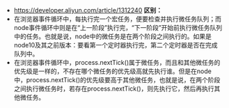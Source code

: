 
- https://developer.aliyun.com/article/1312240
**区别：**
- 在浏览器事件循环中，每执行完一个宏任务，便要检查并执行微任务队列；而node事件循环中则是在“上一阶段”执行完，“下一阶段”开始前执行微任务队列中的任务。也就是说，node中的微任务是在两个阶段之间执行的。如果是node10及其之前版本：要看第一个定时器执行完，第二个定时器是否在完成队列中。
- 在浏览器事件循环中，process.nextTick()属于微任务，而且和其他微任务的优先级是一样的，不存在哪个微任务的优先级高就先执行谁。但是在node中，process.nextTick()的优先级要高于其他微任务，也就是说，在两个阶段之间执行微任务时，若存在process.nextTick()，则先执行它，然后再执行其他微任务。
